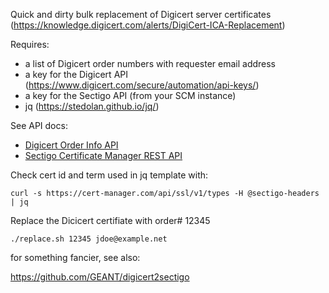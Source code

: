 Quick and dirty bulk replacement of Digicert server certificates 
(https://knowledge.digicert.com/alerts/DigiCert-ICA-Replacement)

Requires:

- a list of Digicert order numbers with requester email address
- a key for the Digicert API (https://www.digicert.com/secure/automation/api-keys/)
- a key for the Sectigo API (from your SCM instance)
- jq  (https://stedolan.github.io/jq/)

See API docs:

- [Digicert Order  Info API](https://dev.digicert.com/services-api/orders/order-info/)
- [Sectigo Certificate Manager REST API](https://support.sectigo.com/Com_KnowledgeProductPage?c=Sectigo_Certificate_Manager_SCM)

Check cert id and term used in jq template with:

    curl -s https://cert-manager.com/api/ssl/v1/types -H @sectigo-headers | jq

Replace the Dicicert certifiate with order# 12345

    ./replace.sh 12345 jdoe@example.net

for something fancier, see also:

https://github.com/GEANT/digicert2sectigo


